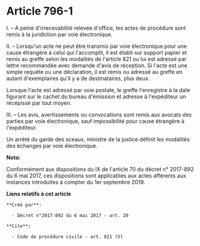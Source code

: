 # Article 796-1

I. – A peine d'irrecevabilité relevée d'office, les actes de procédure sont remis à la juridiction par voie électronique. 

II. – Lorsqu'un acte ne peut être transmis par voie électronique pour une cause étrangère à celui qui l'accomplit, il est
établi sur support papier et remis au greffe selon les modalités de l'article 821 ou lui est adressé par lettre recommandée
avec demande d'avis de réception. Si l'acte est une simple requête ou une déclaration, il est remis ou adressé au greffe en
autant d'exemplaires qu'il y a de destinataires, plus deux. 

Lorsque l'acte est adressé par voie postale, le greffe l'enregistre à la date figurant sur le cachet du bureau d'émission et
adresse à l'expéditeur un récépissé par tout moyen. 

III. – Les avis, avertissements ou convocations sont remis aux avocats des parties par voie électronique, sauf impossibilité
pour cause étrangère à l'expéditeur. 

Un arrêté du garde des sceaux, ministre de la justice définit les modalités des échanges par voie électronique.

**Nota:**

Conformément aux dispositions du IX de l'article 70 du décret n° 2017-892 du 6 mai 2017, ces dispositions sont applicables
aux actes afférents aux instances introduites à compter du 1er septembre 2019.

**Liens relatifs à cet article**

	**Créé par**:

	  - Décret n°2017-892 du 6 mai 2017 - art. 20

	**Cite**:

	  - Code de procédure civile - art. 821 (V)
